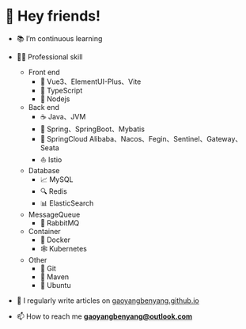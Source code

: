 # 👋 Hey friends!

- 📚 I’m continuous learning

- 👨‍🔧 Professional skill
    
  - Front end
    - 📗 Vue3、ElementUI-Plus、Vite
    - 📜 TypeScript
    - 📰 Nodejs
  - Back end
    - ☕ Java、JVM
    - 🍃 Spring、SpringBoot、Mybatis
    - 🧩 SpringCloud Alibaba、Nacos、Fegin、Sentinel、Gateway、Seata
    - ⛵ Istio
  - Database
    - 📈 MySQL
    - 🔍 Redis
    - 📊 ElasticSearch
  - MessageQueue
    - 📮 RabbitMQ
  - Container
    - 🐳 Docker
    - 🕸️ Kubernetes
  - Other
    - 🐙 Git
    - 🧵 Maven
    - 🐧 Ubuntu

- 📝 I regularly write articles on [gaoyangbenyang.github.io](gaoyangbenyang.github.io)

- 📫 How to reach me **gaoyangbenyang@outlook.com**
